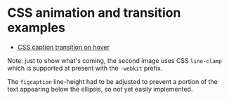# CSS animation and transition examples

- [CSS caption transition on hover](https://front-end-materials.github.io/css-animation-transition/image-caption/)

Note: just to show what's coming, the second image uses CSS `line-clamp` which is supported at present with the `-webkit` prefix.

The `figcaption` line-height had to be adjusted to prevent a portion of the text appearing below the ellipsis, so not yet easily implemented.